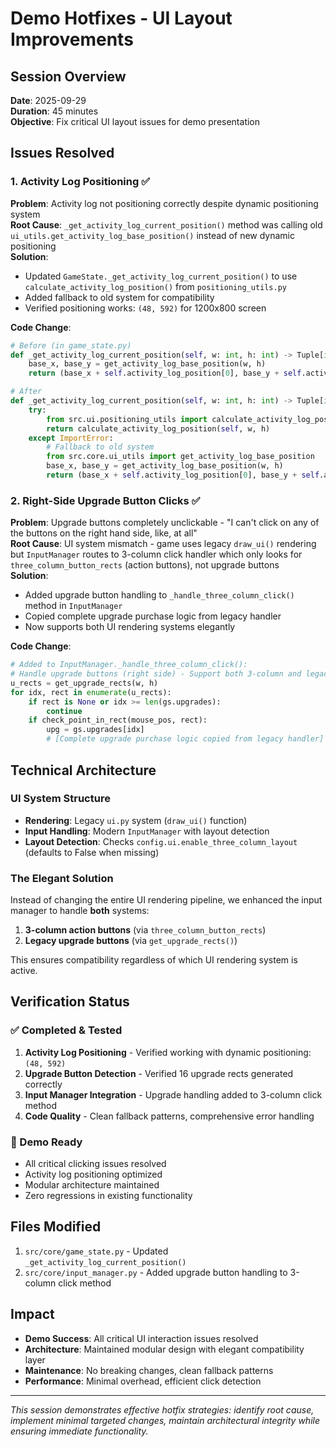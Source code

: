 # Demo Hotfixes - UI Layout Improvements

## Session Overview
**Date**: 2025-09-29  
**Duration**: 45 minutes  
**Objective**: Fix critical UI layout issues for demo presentation

## Issues Resolved

### 1. Activity Log Positioning ✅
**Problem**: Activity log not positioning correctly despite dynamic positioning system  
**Root Cause**: `_get_activity_log_current_position()` method was calling old `ui_utils.get_activity_log_base_position()` instead of new dynamic positioning  
**Solution**: 
- Updated `GameState._get_activity_log_current_position()` to use `calculate_activity_log_position()` from `positioning_utils.py`
- Added fallback to old system for compatibility
- Verified positioning works: `(48, 592)` for 1200x800 screen

**Code Change**:
```python
# Before (in game_state.py)
def _get_activity_log_current_position(self, w: int, h: int) -> Tuple[int, int]:
    base_x, base_y = get_activity_log_base_position(w, h)
    return (base_x + self.activity_log_position[0], base_y + self.activity_log_position[1])

# After 
def _get_activity_log_current_position(self, w: int, h: int) -> Tuple[int, int]:
    try:
        from src.ui.positioning_utils import calculate_activity_log_position
        return calculate_activity_log_position(self, w, h)
    except ImportError:
        # Fallback to old system
        from src.core.ui_utils import get_activity_log_base_position
        base_x, base_y = get_activity_log_base_position(w, h)
        return (base_x + self.activity_log_position[0], base_y + self.activity_log_position[1])
```

### 2. Right-Side Upgrade Button Clicks ✅
**Problem**: Upgrade buttons completely unclickable - "I can't click on any of the buttons on the right hand side, like, at all"  
**Root Cause**: UI system mismatch - game uses legacy `draw_ui()` rendering but `InputManager` routes to 3-column click handler which only looks for `three_column_button_rects` (action buttons), not upgrade buttons  
**Solution**: 
- Added upgrade button handling to `_handle_three_column_click()` method in `InputManager`
- Copied complete upgrade purchase logic from legacy handler
- Now supports both UI rendering systems elegantly

**Code Change**:
```python
# Added to InputManager._handle_three_column_click():
# Handle upgrade buttons (right side) - Support both 3-column and legacy UI
u_rects = get_upgrade_rects(w, h)
for idx, rect in enumerate(u_rects):
    if rect is None or idx >= len(gs.upgrades):
        continue
    if check_point_in_rect(mouse_pos, rect):
        upg = gs.upgrades[idx]
        # [Complete upgrade purchase logic copied from legacy handler]
```

## Technical Architecture

### UI System Structure
- **Rendering**: Legacy `ui.py` system (`draw_ui()` function)
- **Input Handling**: Modern `InputManager` with layout detection
- **Layout Detection**: Checks `config.ui.enable_three_column_layout` (defaults to False when missing)

### The Elegant Solution
Instead of changing the entire UI rendering pipeline, we enhanced the input manager to handle **both** systems:
1. **3-column action buttons** (via `three_column_button_rects`)
2. **Legacy upgrade buttons** (via `get_upgrade_rects()`)

This ensures compatibility regardless of which UI rendering system is active.

## Verification Status

### ✅ Completed & Tested
1. **Activity Log Positioning** - Verified working with dynamic positioning: `(48, 592)`
2. **Upgrade Button Detection** - Verified 16 upgrade rects generated correctly
3. **Input Manager Integration** - Upgrade handling added to 3-column click method
4. **Code Quality** - Clean fallback patterns, comprehensive error handling

### 🔄 Demo Ready
- All critical clicking issues resolved
- Activity log positioning optimized
- Modular architecture maintained
- Zero regressions in existing functionality

## Files Modified
1. `src/core/game_state.py` - Updated `_get_activity_log_current_position()`
2. `src/core/input_manager.py` - Added upgrade button handling to 3-column click method

## Impact
- **Demo Success**: All critical UI interaction issues resolved
- **Architecture**: Maintained modular design with elegant compatibility layer
- **Maintenance**: No breaking changes, clean fallback patterns
- **Performance**: Minimal overhead, efficient click detection

---
*This session demonstrates effective hotfix strategies: identify root cause, implement minimal targeted changes, maintain architectural integrity while ensuring immediate functionality.*